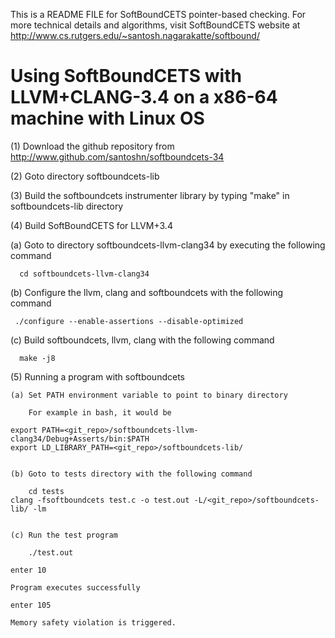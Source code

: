 This is a README FILE for SoftBoundCETS pointer-based checking. For
more technical details and algorithms, visit SoftBoundCETS website at
http://www.cs.rutgers.edu/~santosh.nagarakatte/softbound/



Using SoftBoundCETS with LLVM+CLANG-3.4 on a x86-64 machine with Linux OS
=========================================================================


(1) Download the github repository from http://www.github.com/santoshn/softboundcets-34

(2) Goto directory softboundcets-lib

(3) Build the softboundcets instrumenter library by typing "make" in
softboundcets-lib directory

(4) Build SoftBoundCETS for LLVM+3.4 

   (a) Goto to directory softboundcets-llvm-clang34 by executing the following command

      cd softboundcets-llvm-clang34

   (b) Configure the llvm, clang and softboundcets with the following command

     ./configure --enable-assertions --disable-optimized

   (c) Build softboundcets, llvm, clang with the following command
     
      make -j8

(5) Running a program with softboundcets
 
    (a) Set PATH environment variable to point to binary directory

     	For example in bash, it would be

	export PATH=<git_repo>/softboundcets-llvm-clang34/Debug+Asserts/bin:$PATH
	export LD_LIBRARY_PATH=<git_repo>/softboundcets-lib/


    (b) Goto to tests directory with the following command

        cd tests
	clang -fsoftboundcets test.c -o test.out -L/<git_repo>/softboundcets-lib/ -lm

	
    (c) Run the test program

        ./test.out

	enter 10

	Program executes successfully

	enter 105
	
	Memory safety violation is triggered.
	
	
    
	
	
     